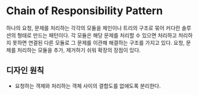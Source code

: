 # Chain of Responsibility Pattern  
하나의 요청, 문제를 처리하는 각각의 모듈을 체인이나 트리의 구조로 묶어 커다란 솔루션의 형태로 만드는 패턴이다. 각 모듈은 해당 문제를 처리할 수 있으면 처리하고 처리하지 못하면 연결된 다른 모듈로 그 문제를 이관해 해결하는 구조를 가지고 있다. 요청, 문제를 처리하는 모듈을 추가, 제거하기 쉬워 확장의 장점이 있다.  

## 디자인 원칙  
- 요청하는 객체와 처리하는 객체 사이의 결합도를 없애도록 분리한다.  
